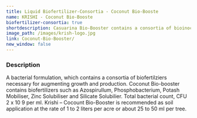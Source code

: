 ```yaml
---
title: Liquid Biofertilizer-Consortia - Coconut Bio-Booste
name: KRISHI - Coconut Bio-Booste
biofertilizer-consortia: true
shortdescription: Casuarina Bio-Booster contains a consortia of bioinoculants
image_path: /images/krish-logo.jpg
link: Coconut-Bio-Booster/
new_window: false
---
```

### Description
A bacterial formulation, which contains a consortia of biofertilziers necessary for
augmenting growth and production. Coconut Bio-booster contains biofertilizers such as
Azospirullum, Phosphobacterium, Potash Mobiliser, Zinc Solubiliser and Silicate Solubilier.
Total bacterial count, CFU 2 x 10 9 per ml. Krishi – Cocount Bio-Booster is recommended as
soil application at the rate of 1 to 2 liters per acre or about 25 to 50 ml per tree.
